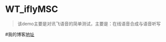 # WT_iflyMSC

> 该demo主要是对讯飞语音的简单测试，主要是：在线语音合成与语音听写


#我的博客[地址](https://gavincarter1991.github.io/2016/07/12/iOS-%E8%87%AA%E5%AE%9A%E4%B9%89%E5%B8%A6%E6%8A%BD%E5%B1%89%E6%95%88%E6%9E%9C%E7%9A%84tabBar/)

